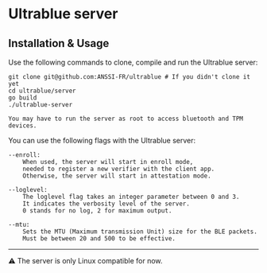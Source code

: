 # Ultrablue server
## Installation & Usage
Use the following commands to clone, compile and run the Ultrablue server:
```
git clone git@github.com:ANSSI-FR/ultrablue # If you didn't clone it yet
cd ultrablue/server
go build
./ultrablue-server

You may have to run the server as root to access bluetooth and TPM devices.

```
You can use the following flags with the Ultrablue server:
```
--enroll:
	When used, the server will start in enroll mode,
	needed to register a new verifier with the client app.
	Otherwise, the server will start in attestation mode.

--loglevel:
	The loglevel flag takes an integer parameter between 0 and 3.
	It indicates the verbosity level of the server.
	0 stands for no log, 2 for maximum output.

--mtu:
	Sets the MTU (Maximum transmission Unit) size for the BLE packets.
	Must be between 20 and 500 to be effective.
```
---
⚠️ The server is only Linux compatible for now.

